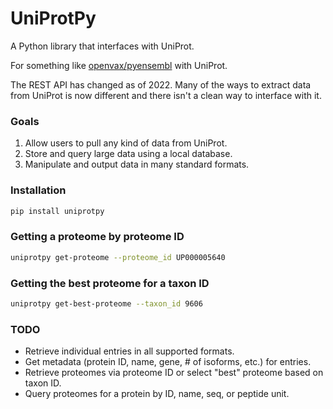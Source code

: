 # UniProtPy

A Python library that interfaces with UniProt.

For something like [openvax/pyensembl](https://github.com/openvax/pyensembl) with UniProt.

The REST API has changed as of 2022. Many of the ways to extract data from UniProt is now different and there isn't a clean way to interface with it.


### Goals
1. Allow users to pull any kind of data from UniProt.
2. Store and query large data using a local database.
3. Manipulate and output data in many standard formats.

### Installation

```bash
pip install uniprotpy
```

### Getting a proteome by proteome ID
```bash
uniprotpy get-proteome --proteome_id UP000005640
```

### Getting the best proteome for a taxon ID
```bash
uniprotpy get-best-proteome --taxon_id 9606
```

### TODO

- Retrieve individual entries in all supported formats.
- Get metadata (protein ID, name, gene, # of isoforms, etc.) for entries.
- Retrieve proteomes via proteome ID or select "best" proteome based on taxon ID.
- Query proteomes for a protein by ID, name, seq, or peptide unit.
